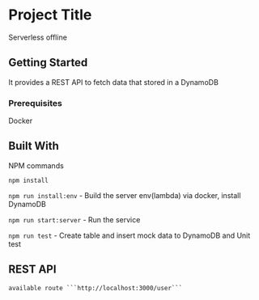 # Project Title

Serverless offline

## Getting Started

It provides a REST API to fetch data that stored in a DynamoDB

### Prerequisites

Docker

## Built With

NPM commands


 ```npm install```
 
 ```npm run install:env```  - Build the server env(lambda) via docker, install DynamoDB
 
 ```npm run start:server``` - Run the service
 
 ```npm run test``` - Create table and insert mock data to DynamoDB and Unit test

## REST API
    available route ```http://localhost:3000/user```

